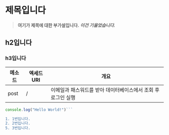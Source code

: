 # 제목입니다
> **여기가 제목에 대한 부가설입니다.** ***이건 기울었습니다.***

## h2입니다

### h3입니다

|메소드|엑세드URI|개요|
|---|-|---------------------------------------------------|
|post|/|이메일과 패스워드를 받아 데이터베이스에서 조회 후 로그인 실행|

```javascript
console.log("Hello World!")```

1. 1번입니다.
2. 2번입니다.
5. 3번입니다.
